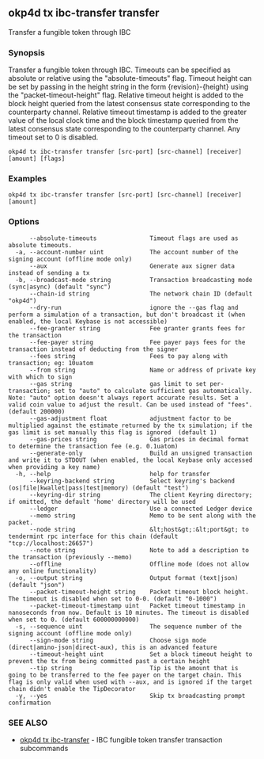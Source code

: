 ## okp4d tx ibc-transfer transfer

Transfer a fungible token through IBC

### Synopsis

Transfer a fungible token through IBC. Timeouts can be specified
as absolute or relative using the "absolute-timeouts" flag. Timeout height can be set by passing in the height string
in the form {revision}-{height} using the "packet-timeout-height" flag. Relative timeout height is added to the block
height queried from the latest consensus state corresponding to the counterparty channel. Relative timeout timestamp
is added to the greater value of the local clock time and the block timestamp queried from the latest consensus state
corresponding to the counterparty channel. Any timeout set to 0 is disabled.

```
okp4d tx ibc-transfer transfer [src-port] [src-channel] [receiver] [amount] [flags]
```

### Examples

```
okp4d tx ibc-transfer transfer [src-port] [src-channel] [receiver] [amount]
```

### Options

```
      --absolute-timeouts               Timeout flags are used as absolute timeouts.
  -a, --account-number uint             The account number of the signing account (offline mode only)
      --aux                             Generate aux signer data instead of sending a tx
  -b, --broadcast-mode string           Transaction broadcasting mode (sync|async) (default "sync")
      --chain-id string                 The network chain ID (default "okp4d")
      --dry-run                         ignore the --gas flag and perform a simulation of a transaction, but don't broadcast it (when enabled, the local Keybase is not accessible)
      --fee-granter string              Fee granter grants fees for the transaction
      --fee-payer string                Fee payer pays fees for the transaction instead of deducting from the signer
      --fees string                     Fees to pay along with transaction; eg: 10uatom
      --from string                     Name or address of private key with which to sign
      --gas string                      gas limit to set per-transaction; set to "auto" to calculate sufficient gas automatically. Note: "auto" option doesn't always report accurate results. Set a valid coin value to adjust the result. Can be used instead of "fees". (default 200000)
      --gas-adjustment float            adjustment factor to be multiplied against the estimate returned by the tx simulation; if the gas limit is set manually this flag is ignored  (default 1)
      --gas-prices string               Gas prices in decimal format to determine the transaction fee (e.g. 0.1uatom)
      --generate-only                   Build an unsigned transaction and write it to STDOUT (when enabled, the local Keybase only accessed when providing a key name)
  -h, --help                            help for transfer
      --keyring-backend string          Select keyring's backend (os|file|kwallet|pass|test|memory) (default "test")
      --keyring-dir string              The client Keyring directory; if omitted, the default 'home' directory will be used
      --ledger                          Use a connected Ledger device
      --memo string                     Memo to be sent along with the packet.
      --node string                     &lt;host&gt;:&lt;port&gt; to tendermint rpc interface for this chain (default "tcp://localhost:26657")
      --note string                     Note to add a description to the transaction (previously --memo)
      --offline                         Offline mode (does not allow any online functionality)
  -o, --output string                   Output format (text|json) (default "json")
      --packet-timeout-height string    Packet timeout block height. The timeout is disabled when set to 0-0. (default "0-1000")
      --packet-timeout-timestamp uint   Packet timeout timestamp in nanoseconds from now. Default is 10 minutes. The timeout is disabled when set to 0. (default 600000000000)
  -s, --sequence uint                   The sequence number of the signing account (offline mode only)
      --sign-mode string                Choose sign mode (direct|amino-json|direct-aux), this is an advanced feature
      --timeout-height uint             Set a block timeout height to prevent the tx from being committed past a certain height
      --tip string                      Tip is the amount that is going to be transferred to the fee payer on the target chain. This flag is only valid when used with --aux, and is ignored if the target chain didn't enable the TipDecorator
  -y, --yes                             Skip tx broadcasting prompt confirmation
```

### SEE ALSO

* [okp4d tx ibc-transfer](okp4d_tx_ibc-transfer.md)	 - IBC fungible token transfer transaction subcommands
